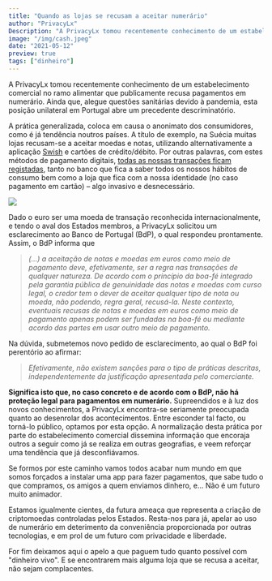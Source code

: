 ```yaml
---
title: "Quando as lojas se recusam a aceitar numerário"
author: "PrivacyLx"
Description: "A PrivacyLx tomou recentemente conhecimento de um estabelecimento comercial no ramo alimentar que publicamente recusa pagamentos em numerário."
image: "/img/cash.jpeg"
date: "2021-05-12"
preview: true
tags: ["dinheiro"]
---
```


A PrivacyLx tomou recentemente conhecimento de um estabelecimento comercial no ramo alimentar que publicamente recusa pagamentos em numerário. Ainda que, alegue questões sanitárias devido à pandemia, esta posição unilateral em Portugal abre um precedente descriminatório.

A prática generalizada, coloca em causa o anonimato dos consumidores, como é já tendência noutros países. A título de exemplo, na Suécia muitas lojas recusam-se a aceitar moedas e notas, utilizando alternativamente a aplicação [Swish](https://en.wikipedia.org/wiki/Swish_(payment)) e cartões de crédito/débito. Por outras palavras, com estes métodos de pagamento digitais, [todas as nossas transações ficam registadas](https://www.aclu.org/blog/privacy-technology/consumer-privacy/why-dont-we-have-more-privacy-when-we-use-credit-card), tanto no banco que fica a saber todos os nossos hábitos de consumo bem como a loja que fica com a nossa identidade (no caso pagamento em cartão) – algo invasivo e desnecessário.

![](/img/cash.jpeg)


Dado o euro ser uma moeda de transação reconhecida internacionalmente, e tendo o aval dos Estados membros, a PrivacyLx solicitou um esclarecimento ao Banco de Portugal (BdP), o qual respondeu prontamente. Assim, o BdP informa que

> *(...) a aceitação de notas e moedas em euros como meio de pagamento deve, efetivamente, ser a regra nas transações de qualquer natureza. De acordo com o princípio da boa-fé integrado pela garantia pública de genuinidade das notas e moedas com curso legal, o credor tem o dever de aceitar qualquer tipo de nota ou moeda, não podendo, regra geral, recusá-la. Neste contexto, eventuais recusas de notas e moedas em euros como meio de pagamento apenas podem ser fundadas na boa-fé ou mediante acordo das partes em usar outro meio de pagamento.*

Na dúvida, submetemos novo pedido de esclarecimento, ao qual o BdP foi perentório ao afirmar:

> *Efetivamente, não existem sanções para o tipo de práticas descritas, independentemente da justificação apresentada pelo comerciante.*

**Significa isto que, no caso concreto e de acordo com o BdP, não há proteção legal para pagamentos em numerário.** Supreendidos e à luz dos novos conhecimentos, a PrivacyLx encontra-se seriamente preocupada quanto ao desenrolar dos acontecimentos. Entre esconder tal facto, ou torná-lo público, optamos por esta opção. A normalização desta prática por parte do estabelecimento comercial dissemina informação que encoraja outros a seguir como já se realiza em outras geografias, e veem reforçar uma tendência que já desconfiávamos.

Se formos por este caminho vamos todos acabar num mundo em que somos forçados a instalar uma app para fazer pagamentos, que sabe tudo o que compramos, os amigos a quem enviamos dinhero, e... Não é um futuro muito animador.

Estamos igualmente cientes, da futura ameaça que representa a criação de criptomoedas controladas pelos Estados. Resta-nos para já, apelar ao uso de numerário em deterimento da conveniência proporcionada por outras tecnologias, e em prol de um futuro com privacidade e liberdade.

For fim deixamos aqui o apelo a que paguem tudo quanto possível com "dinheiro vivo". E se encontrarem mais alguma loja que se recusa a aceitar, não sejam complacentes.
